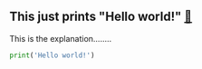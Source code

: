 ## This just prints "Hello world!" [🔗](/snippets/python/test.py)

This is the explanation........

```py
print('Hello world!')
```